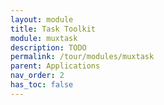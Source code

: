 ```yaml
---
layout: module
title: Task Toolkit
module: muxtask
description: TODO
permalink: /tour/modules/muxtask
parent: Applications
nav_order: 2
has_toc: false
---
```

